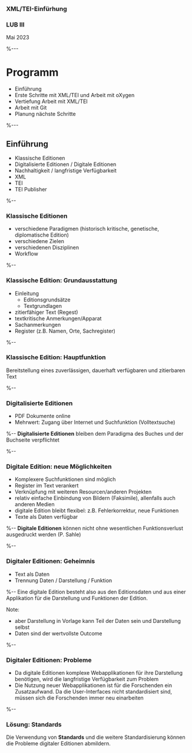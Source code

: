 ### XML/TEI-Einfürhung
### LUB III
Mai 2023

%---
# Programm 
- Einführung
- Erste Schritte mit XML/TEI und Arbeit mit oXygen
- Vertiefung Arbeit mit XML/TEI
- Arbeit mit Git
- Planung nächste Schritte

%---
## Einführung
- Klassische Editionen 
- Digitalisierte Editionen / Digitale Editionen
- Nachhaltigkeit / langfristige Verfügbarkeit
- XML
- TEI
- TEI Publisher

%--
### Klassische Editionen
- verschiedene Paradigmen (historisch kritische, genetische, diplomatische Edition) 
- verschiedene Zielen 
- verschiedenen Disziplinen
- Workflow

%--
### Klassische Edition: Grundausstattung 
- Einleitung
  - Editionsgrundsätze
  - Textgrundlagen
- zitierfähiger Text (Regest)
- textkritische Anmerkungen/Apparat
- Sachanmerkungen
- Register (z.B. Namen, Orte, Sachregister)

%--
### Klassische Edition: Hauptfunktion
Bereitstellung eines zuverlässigen, dauerhaft verfügbaren und zitierbaren Text

%--
### Digitalisierte Editionen
- PDF Dokumente online
- Mehrwert: Zugang über Internet und Suchfunktion (Volltextsuche)

%--
__Digitalisierte Editionen__ bleiben dem Paradigma des Buches und der Buchseite verpflichtet

%--
### Digitale Edition: neue Möglichkeiten
- Komplexere Suchfunktionen sind möglich
- Register im Text verankert
- Verknüpfung mit weiteren Resourcen/anderen Projekten
- relativ einfache Einbindung von Bildern (Faksimile), allenfalls auch anderen Medien
- digitale Edition bleibt flexibel: z.B. Fehlerkorrektur, neue Funktionen
- Texte als Daten verfügbar

%--
__Digitale Editionen__ können nicht ohne wesentlichen Funktionsverlust ausgedruckt werden (P. Sahle)

%--
### Digitaler Editionen: Geheimnis

- Text als Daten
- Trennung Daten / Darstellung / Funktion

%--
Eine digitale Edition besteht also aus den Editionsdaten und aus einer Applikation für die Darstellung und Funktionen der Edition. 

Note:
- aber Darstellung in Vorlage kann Teil der Daten sein und Darstellung selbst
- Daten sind der wertvollste Outcome

%--
### Digitaler Editionen: Probleme

- Da digitale Editionen komplexe Webapplikationen für ihre Darstellung benötigen, wird die langfristige Verfügbarkeit zum Problem
- Die Nutzung neuer Webapplikationen ist für die Forschenden ein Zusatzaufwand. Da die User-Interfaces nicht standardisiert sind, müssen sich die Forschenden immer neu einarbeiten

%--
### Lösung: Standards

Die Verwendung von __Standards__ und die weitere Standardisierung können die Probleme digitaler Editionen abmildern.
